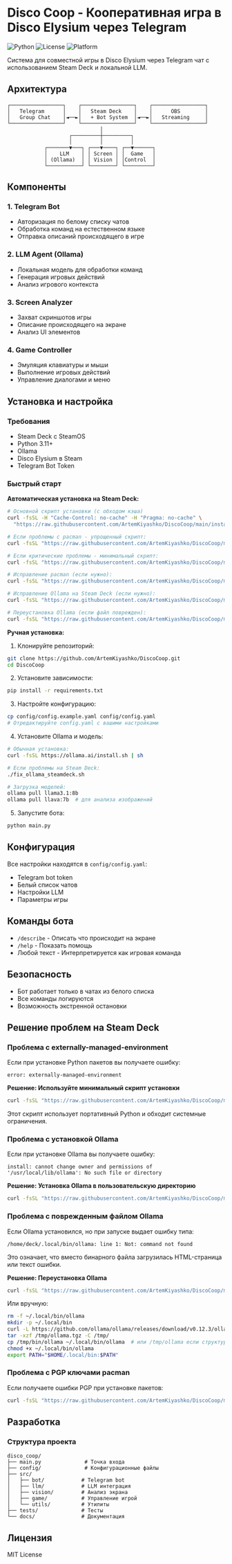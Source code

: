 # Disco Coop - Кооперативная игра в Disco Elysium через Telegram

![Python](https://img.shields.io/badge/python-v3.8+-blue.svg)
![License](https://img.shields.io/badge/license-MIT-green.svg)
![Platform](https://img.shields.io/badge/platform-SteamDeck%20%7C%20Linux%20%7C%20Windows%20%7C%20macOS-lightgrey.svg)

Система для совместной игры в Disco Elysium через Telegram чат с использованием Steam Deck и локальной LLM.

## Архитектура

```
┌─────────────────┐    ┌─────────────────┐    ┌─────────────────┐
│   Telegram      │    │   Steam Deck    │    │      OBS        │
│   Group Chat    │◄──►│   + Bot System  │◄──►│   Streaming     │
└─────────────────┘    └─────────────────┘    └─────────────────┘
                              │
                    ┌─────────┼─────────┐
                    │         │         │
            ┌───────▼───┐ ┌───▼────┐ ┌──▼──────┐
            │    LLM    │ │ Screen │ │  Game   │
            │ (Ollama)  │ │ Vision │ │Control  │
            └───────────┘ └────────┘ └─────────┘
```

## Компоненты

### 1. Telegram Bot
- Авторизация по белому списку чатов
- Обработка команд на естественном языке
- Отправка описаний происходящего в игре

### 2. LLM Agent (Ollama)
- Локальная модель для обработки команд
- Генерация игровых действий
- Анализ игрового контекста

### 3. Screen Analyzer
- Захват скриншотов игры
- Описание происходящего на экране
- Анализ UI элементов

### 4. Game Controller
- Эмуляция клавиатуры и мыши
- Выполнение игровых действий
- Управление диалогами и меню

## Установка и настройка

### Требования
- Steam Deck с SteamOS
- Python 3.11+
- Ollama
- Disco Elysium в Steam
- Telegram Bot Token

### Быстрый старт

**Автоматическая установка на Steam Deck:**
```bash
# Основной скрипт установки (с обходом кэша)
curl -fsSL -H "Cache-Control: no-cache" -H "Pragma: no-cache" \
  "https://raw.githubusercontent.com/ArtemKiyashko/DiscoCoop/main/install.sh?$(date +%s)" | bash

# Если проблемы с pacman - упрощенный скрипт:
curl -fsSL "https://raw.githubusercontent.com/ArtemKiyashko/DiscoCoop/main/install_simple.sh" | bash

# Если критические проблемы - минимальный скрипт:
curl -fsSL "https://raw.githubusercontent.com/ArtemKiyashko/DiscoCoop/main/install_minimal.sh" | bash

# Исправление pacman (если нужно):
curl -fsSL "https://raw.githubusercontent.com/ArtemKiyashko/DiscoCoop/main/fix_steamdeck_pacman.sh" | bash

# Исправление Ollama на Steam Deck (если нужно):
curl -fsSL "https://raw.githubusercontent.com/ArtemKiyashko/DiscoCoop/main/fix_ollama_steamdeck.sh" | bash

# Переустановка Ollama (если файл поврежден):
curl -fsSL "https://raw.githubusercontent.com/ArtemKiyashko/DiscoCoop/main/reinstall_ollama.sh" | bash
```

**Ручная установка:**
1. Клонируйте репозиторий:
```bash
git clone https://github.com/ArtemKiyashko/DiscoCoop.git
cd DiscoCoop
```

2. Установите зависимости:
```bash
pip install -r requirements.txt
```

3. Настройте конфигурацию:
```bash
cp config/config.example.yaml config/config.yaml
# Отредактируйте config.yaml с вашими настройками
```

4. Установите Ollama и модель:
```bash
# Обычная установка:
curl -fsSL https://ollama.ai/install.sh | sh

# Если проблемы на Steam Deck:
./fix_ollama_steamdeck.sh

# Загрузка моделей:
ollama pull llama3.1:8b
ollama pull llava:7b  # для анализа изображений
```

5. Запустите бота:
```bash
python main.py
```

## Конфигурация

Все настройки находятся в `config/config.yaml`:
- Telegram bot token
- Белый список чатов
- Настройки LLM
- Параметры игры

## Команды бота

- `/describe` - Описать что происходит на экране
- `/help` - Показать помощь
- Любой текст - Интерпретируется как игровая команда

## Безопасность

- Бот работает только в чатах из белого списка
- Все команды логируются
- Возможность экстренной остановки

## Решение проблем на Steam Deck

### Проблема с externally-managed-environment

Если при установке Python пакетов вы получаете ошибку:
```
error: externally-managed-environment
```

**Решение: Используйте минимальный скрипт установки**
```bash
curl -fsSL "https://raw.githubusercontent.com/ArtemKiyashko/DiscoCoop/main/install_minimal.sh" | bash
```

Этот скрипт использует портативный Python и обходит системные ограничения.

### Проблема с установкой Ollama

Если при установке Ollama вы получаете ошибку:
```
install: cannot change owner and permissions of '/usr/local/lib/ollama': No such file or directory
```

**Решение: Установка Ollama в пользовательскую директорию**
```bash
curl -fsSL "https://raw.githubusercontent.com/ArtemKiyashko/DiscoCoop/main/fix_ollama_steamdeck.sh" | bash
```

### Проблема с поврежденным файлом Ollama

Если Ollama установился, но при запуске выдает ошибку типа:
```
/home/deck/.local/bin/ollama: line 1: Not: command not found
```

Это означает, что вместо бинарного файла загрузилась HTML-страница или текст ошибки.

**Решение: Переустановка Ollama**
```bash
curl -fsSL "https://raw.githubusercontent.com/ArtemKiyashko/DiscoCoop/main/reinstall_ollama.sh" | bash
```

Или вручную:
```bash
rm -f ~/.local/bin/ollama
mkdir -p ~/.local/bin
curl -L https://github.com/ollama/ollama/releases/download/v0.12.3/ollama-linux-amd64.tgz -o /tmp/ollama.tgz
tar -xzf /tmp/ollama.tgz -C /tmp/
cp /tmp/bin/ollama ~/.local/bin/ollama  # или /tmp/ollama если структура другая
chmod +x ~/.local/bin/ollama
export PATH="$HOME/.local/bin:$PATH"
```

### Проблема с PGP ключами pacman

Если получаете ошибки PGP при установке пакетов:
```bash
curl -fsSL "https://raw.githubusercontent.com/ArtemKiyashko/DiscoCoop/main/fix_steamdeck_pacman.sh" | bash
```

## Разработка

### Структура проекта
```
disco_coop/
├── main.py              # Точка входа
├── config/              # Конфигурационные файлы
├── src/
│   ├── bot/            # Telegram bot
│   ├── llm/            # LLM интеграция
│   ├── vision/         # Анализ экрана
│   ├── game/           # Управление игрой
│   └── utils/          # Утилиты
├── tests/              # Тесты
└── docs/               # Документация
```

## Лицензия

MIT License